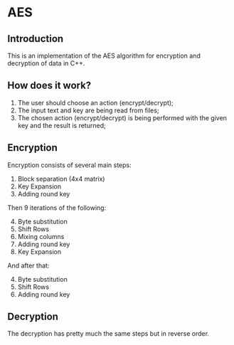 # AES 
<h2>Introduction</h2>
This is an implementation of the AES algorithm for encryption and decryption of data in C++.
<h2>How does it work?</h2>

1. The user should choose an action (encrypt/decrypt);
2. The input text and key are being read from files;
3. The chosen action (encrypt/decrypt) is being performed with the given key and the result is returned;

<h2>Encryption</h2>
Encryption consists of several main steps:

1. Block separation (4x4 matrix)
2. Key Expansion
3. Adding round key

Then 9 iterations of the following:

4. Byte substitution
5. Shift Rows
6. Mixing columns
3. Adding round key
2. Key Expansion

And after that:

4. Byte substitution
5. Shift Rows
3. Adding round key 
<h2>Decryption</h2>
The decryption has pretty much the same steps but in reverse order.
